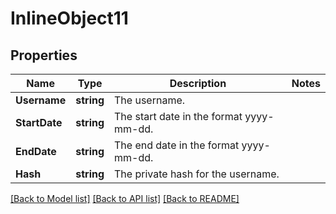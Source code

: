 # InlineObject11

## Properties

Name | Type | Description | Notes
------------ | ------------- | ------------- | -------------
**Username** | **string** | The username. | 
**StartDate** | **string** | The start date in the format yyyy-mm-dd. | 
**EndDate** | **string** | The end date in the format yyyy-mm-dd. | 
**Hash** | **string** | The private hash for the username. | 

[[Back to Model list]](../README.md#documentation-for-models) [[Back to API list]](../README.md#documentation-for-api-endpoints) [[Back to README]](../README.md)



